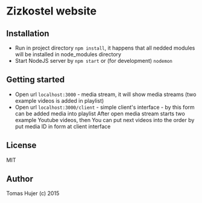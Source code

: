 # Zizkostel website

## Installation
* Run in project directory `npm install`, it happens that all nedded modules will be installed in node_modules directory
* Start NodeJS server by `npm start` or (for development) `nodemon`

## Getting started
* Open url `localhost:3000` - media stream, it will show media streams (two example videos is added in playlist)
* Open url `localhost:3000/client` - simple client's interface - by this form can be added media into playlist
After open media stream starts two example Youtube videos, then You can put next videos into the order by put media ID in form at client interface

License
----
MIT

## Author
Tomas Hujer (c) 2015
